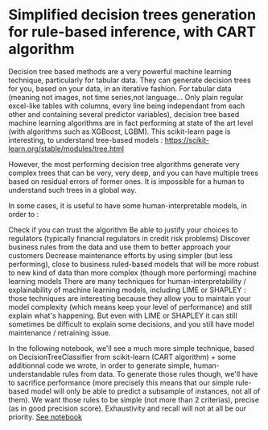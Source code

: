 # Simplified decision trees generation for rule-based inference, with CART algorithm
Decision tree based methods are a very powerful machine learning technique, particularly for tabular data.
They can generate decision trees for you, based on your data, in an iterative fashion.
For tabular data (meaning not images, not time series,not language... Only plain regular excel-like tables with columns, every line being independant from each other and containing several predictor variables), decision tree based machine learning algorithms are in fact performing at state of the art level (with algorithms such as XGBoost, LGBM).
This scikit-learn page is interesting, to understand tree-based models : https://scikit-learn.org/stable/modules/tree.html

However, the most performing decision tree algorithms generate very complex trees that can be very, very deep, and you can have multiple trees based on residual errors of former ones. It is impossible for a human to understand such trees in a global way.

In some cases, it is useful to have some human-interpretable models, in order to :

Check if you can trust the algorithm
Be able to justify your choices to regulators (typically financial regulators in credit risk problems)
Discover business rules from the data and use them to better approach your customers
Decrease maintenance efforts by using simpler (but less performing), close to business ruled-based models that will be more robust to new kind of data than more complex (though more performing) machine learning models
There are many techniques for human-interpretability / explainability of machine learning models, including LIME or SHAPLEY : those techniques are interesting because they allow you to maintain your model complexity (which means keep your level of performance) and still explain what's happening. But even with LIME or SHAPLEY it can still sometimes be difficult to explain some decisions, and you still have model maintenance / retraining issue.

In the following notebook, we'll see a much more simple technique, based on DecisionTreeClassifier from scikit-learn (CART algorithm) + some additionnal code we wrote, in order to generate simple, human-understandable rules from data. To generate those rules though, we'll have to sacrifice performance (more precisely this means that our simple rule-based model will only be able to predict a subsample of instances, not all of them). We want those rules to be simple (not more than 2 criterias), precise (as in good precision score). Exhaustivity and recall will not at all be our priority.
[See notebook](https://www.kaggle.com/franoisboyer/simplified-decision-trees)
